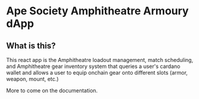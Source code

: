 # Ape Society Amphitheatre Armoury dApp

## What is this?
This react app is the Amphitheatre loadout management, match scheduling, and Amphitheatre gear inventory system that queries a user's cardano wallet and allows a user to equip onchain gear onto different slots (armor, weapon, mount, etc.)

More to come on the documentation.
